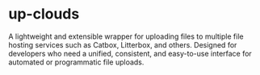 # up-clouds
A lightweight and extensible wrapper for uploading files to multiple file hosting services such as Catbox, Litterbox, and others. Designed for developers who need a unified, consistent, and easy-to-use interface for automated or programmatic file uploads.
